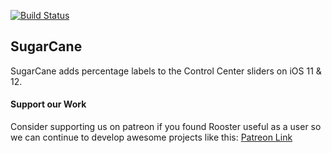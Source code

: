 [![Build Status](https://travis-ci.org/ioscreatix/SugarCane.svg?branch=master)](https://travis-ci.org/ioscreatix/SugarCane)
## SugarCane

SugarCane adds percentage labels to the Control Center sliders on iOS 11 & 12.


#### Support our Work
Consider supporting us on patreon if you found Rooster useful as a user so we can continue to develop awesome projects like this: [Patreon Link](https://www.patreon.com/ioscreatix)
